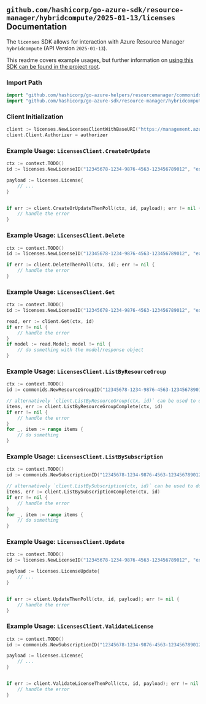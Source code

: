 
## `github.com/hashicorp/go-azure-sdk/resource-manager/hybridcompute/2025-01-13/licenses` Documentation

The `licenses` SDK allows for interaction with Azure Resource Manager `hybridcompute` (API Version `2025-01-13`).

This readme covers example usages, but further information on [using this SDK can be found in the project root](https://github.com/hashicorp/go-azure-sdk/tree/main/docs).

### Import Path

```go
import "github.com/hashicorp/go-azure-helpers/resourcemanager/commonids"
import "github.com/hashicorp/go-azure-sdk/resource-manager/hybridcompute/2025-01-13/licenses"
```


### Client Initialization

```go
client := licenses.NewLicensesClientWithBaseURI("https://management.azure.com")
client.Client.Authorizer = authorizer
```


### Example Usage: `LicensesClient.CreateOrUpdate`

```go
ctx := context.TODO()
id := licenses.NewLicenseID("12345678-1234-9876-4563-123456789012", "example-resource-group", "licenseName")

payload := licenses.License{
	// ...
}


if err := client.CreateOrUpdateThenPoll(ctx, id, payload); err != nil {
	// handle the error
}
```


### Example Usage: `LicensesClient.Delete`

```go
ctx := context.TODO()
id := licenses.NewLicenseID("12345678-1234-9876-4563-123456789012", "example-resource-group", "licenseName")

if err := client.DeleteThenPoll(ctx, id); err != nil {
	// handle the error
}
```


### Example Usage: `LicensesClient.Get`

```go
ctx := context.TODO()
id := licenses.NewLicenseID("12345678-1234-9876-4563-123456789012", "example-resource-group", "licenseName")

read, err := client.Get(ctx, id)
if err != nil {
	// handle the error
}
if model := read.Model; model != nil {
	// do something with the model/response object
}
```


### Example Usage: `LicensesClient.ListByResourceGroup`

```go
ctx := context.TODO()
id := commonids.NewResourceGroupID("12345678-1234-9876-4563-123456789012", "example-resource-group")

// alternatively `client.ListByResourceGroup(ctx, id)` can be used to do batched pagination
items, err := client.ListByResourceGroupComplete(ctx, id)
if err != nil {
	// handle the error
}
for _, item := range items {
	// do something
}
```


### Example Usage: `LicensesClient.ListBySubscription`

```go
ctx := context.TODO()
id := commonids.NewSubscriptionID("12345678-1234-9876-4563-123456789012")

// alternatively `client.ListBySubscription(ctx, id)` can be used to do batched pagination
items, err := client.ListBySubscriptionComplete(ctx, id)
if err != nil {
	// handle the error
}
for _, item := range items {
	// do something
}
```


### Example Usage: `LicensesClient.Update`

```go
ctx := context.TODO()
id := licenses.NewLicenseID("12345678-1234-9876-4563-123456789012", "example-resource-group", "licenseName")

payload := licenses.LicenseUpdate{
	// ...
}


if err := client.UpdateThenPoll(ctx, id, payload); err != nil {
	// handle the error
}
```


### Example Usage: `LicensesClient.ValidateLicense`

```go
ctx := context.TODO()
id := commonids.NewSubscriptionID("12345678-1234-9876-4563-123456789012")

payload := licenses.License{
	// ...
}


if err := client.ValidateLicenseThenPoll(ctx, id, payload); err != nil {
	// handle the error
}
```

